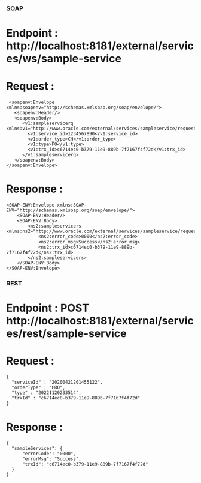 ### SOAP ###

  # Endpoint : http://localhost:8181/external/services/ws/sample-service

  # Request :
     <soapenv:Envelope xmlns:soapenv="http://schemas.xmlsoap.org/soap/envelope/">
       <soapenv:Header/>
       <soapenv:Body>
          <v1:sampleservicerq xmlns:v1="http://www.oracle.com/external/services/sampleservice/request/v1.0">
            <v1:service_id>1234567890</v1:service_id>
            <v1:order_type>CH</v1:order_type>
            <v1:type>PO</v1:type>
            <v1:trx_id>c6714ec0-b379-11e9-889b-7f7167f4f72d</v1:trx_id>
          </v1:sampleservicerq>
       </soapenv:Body>
    </soapenv:Envelope> 

  # Response :
    <SOAP-ENV:Envelope xmlns:SOAP-ENV="http://schemas.xmlsoap.org/soap/envelope/">
        <SOAP-ENV:Header/>
        <SOAP-ENV:Body>
            <ns2:sampleservicers xmlns:ns2="http://www.oracle.com/external/services/sampleservice/request/v1.0">
                <ns2:error_code>0000</ns2:error_code>
                <ns2:error_msg>Success</ns2:error_msg>
                <ns2:trx_id>c6714ec0-b379-11e9-889b-7f7167f4f72d</ns2:trx_id>
            </ns2:sampleservicers>
        </SOAP-ENV:Body>
    </SOAP-ENV:Envelope>


### REST ###

  # Endpoint : POST http://localhost:8181/external/services/rest/sample-service

  # Request : 
    {
      "serviceId" : "20200421201455122",
      "orderType" : "PRO",
      "type" : "20221120233514",
      "trxId" : "c6714ec0-b379-11e9-889b-7f7167f4f72d"  
    }

  # Response :
    {
      "sampleServices": {
          "errorCode": "0000",
          "errorMsg": "Success",
          "trxId": "c6714ec0-b379-11e9-889b-7f7167f4f72d"
      }
    }
  
